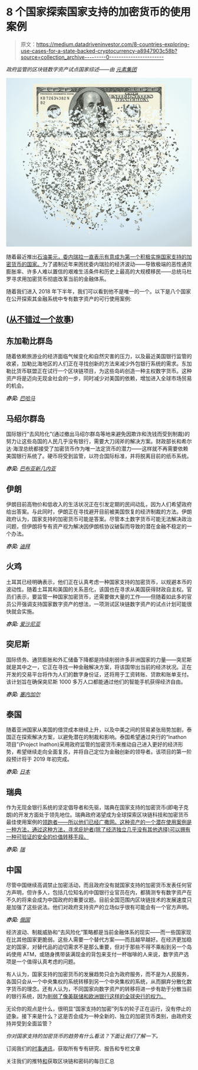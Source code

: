 # 8 个国家探索国家支持的加密货币的使用案例

> 原文：<https://medium.datadriveninvestor.com/8-countries-exploring-use-cases-for-a-state-backed-cryptocurrency-a8947903c58b?source=collection_archive---------0----------------------->

*政府监管的区块链数字资产试点国家综述——由* [*元素集团*](https://elementgroup.com/)

![](img/b4ddc09078df799e21f7e64a2107b674.png)

随着最近推出[石油美元，委内瑞拉一直表示有意成为第一个积极实施国家支持的加密货币的国家。](https://www.independent.co.uk/news/venezuela-bolivar-cryptocurrency-economy-crisis-collapse-petro-bitcoin-a8499266.html)为了遏制近年来困扰委内瑞拉的经济波动——导致极端的恶性通货膨胀率、许多人难以置信的艰难生活条件和历史上最高的大规模移民——总统马杜罗寻求用加密货币彻底改革当前的金融体系。

随着我们进入 2018 年下半年，我们可以看到他不是唯一的一个。以下是八个国家在公开探索其金融系统中专有数字资产的可行使用案例:

## ([从不错过一个故事](https://elementgroup.com/blog/))

## 东加勒比群岛

随着依赖旅游业的经济面临气候变化和自然灾害的压力，以及最近美国银行监管的收紧，加勒比海地区的人们正在寻找创新的方法来减少外包银行系统的需求。东加勒比货币联盟正在试行一个区块链项目，为这些岛屿创造一种主权数字货币。这种资产将是迈向无现金社会的一步，同时减少对美国的依赖，增加进入全球市场贸易的机会。

***亦见:*** [*巴哈马*](https://cointelegraph.com/news/bahamas-central-bank-to-launch-pilot-digital-currency)

## 马绍尔群岛

国际银行“去风险化”(通过撤出马绍尔群岛等地来避免因欺诈和洗钱而受到制裁)的努力让这些岛国的人民几乎没有银行，需要大刀阔斧的解决方案。财政部长和希尔达·海涅总统都接受了加密货币作为唯一法定货币的潜力——这样就不再需要依赖美国银行系统了。硬币将受到监管，以符合国际标准，并将脱离目前的纸币系统。

***亦见:*** [*巴布亚新几内亚*](https://asiapacificreport.nz/2018/08/10/torokina-a-cryptocurrency-with-a-dream-to-rescue-papua-new-guinea/)

## 伊朗

伊朗目前高物价和低收入的生活状况正在引发定期的民间动乱，因为人们希望政府给出答案。与此同时，伊朗正在寻找避开目前被美国恢复的经济制裁的方法。伊朗政府认为，国家支持的加密货币可能是答案。尽管本土数字货币可能无法解决政治问题，但伊朗将专有资产视为解决因伊朗核协议破裂而导致的潜在金融不稳定的一个办法。

***亦见:*** [*迪拜*](https://www.forbes.com/sites/suparnadutt/2017/12/18/dubai-sets-sights-on-becoming-the-worlds-first-blockchain-powered-government/#53cb7d5a454b)

## 火鸡

土耳其已经明确表示，他们正在认真考虑一种国家支持的加密货币，以规避本币的波动性。随着土耳其和美国的关系恶化，该国也在寻求从美国获得财政自主权。官员们表示，要监管一种国家加密货币，还需要做大量的工作——但随着如此多的官员公开强调支持国家数字资产的想法，一项测试区块链数字资产的试点计划可能很快就会实施。

***亦见:*** [*爱沙尼亚*](https://www.worldfinance.com/markets/estonia-pushes-ahead-in-race-to-issue-first-state-backed-cryptocurrency)

## 突尼斯

国际债务、通货膨胀和外汇储备下降都是持续削弱许多非洲国家的力量——突尼斯就是其中之一，它正在寻找一种金融解决方案，将该国带出当前的经济状况。正在开发的交易平台将作为人们的数字身份证，还将用于工资转账、贷款和账单支付。该计划旨在确保突尼斯 1000 多万人口都能通过他们的智能手机获得经济自由。

***亦见:*** [*塞内加尔*](https://bitcoinafrica.io/2017/06/06/senegal-launches-digital-currency-on-the-blockchain/)

## 泰国

随着亚洲国家从美国的借贷成本继续上升，以及中美之间的贸易紧张局势加剧，泰国正在探索解决方案，以避免潜在的制裁和影响。泰国希望通过央行的“Inathon 项目”(Project Inathon)采用政府监管的加密货币来推动自己进入更好的经济形势，希望继续走向全面复苏，并将自己定位为金融创新的领导者。该项目的第一阶段预计将于 2019 年初完成。

***亦见:*** [*日本*](https://www.newsbtc.com/2018/08/06/japan-may-eliminate-cash-following-swedens-lead-is-it-good-for-crypto/)

## 瑞典

作为无现金银行系统的坚定倡导者和先驱，瑞典在国家支持的加密货币(即电子克朗)的开发方面处于领先地位。瑞典政府渴望成为全球探索区块链科技和加密货币最佳使用案例的[领跑者——所以他们已经广撒网。这种资产的一个潜在使用案例是一种方法，通过这种方法，寻求庇护者(除了经济独立几乎没有其他选择)可以拥有一种可验证的安全的价值转移手段。](https://www.raconteur.net/finance/governments-building-cryptocurrencies)

***亦见:*** [*瑞*](https://news.bitcoin.com/switzerland-formally-considers-state-backed-cryptocurrency/)

## 中国

尽管中国继续高调禁止加密活动，而且政府没有就国家支持的加密货币发表任何官方声明，但许多人，包括几位知名的中国银行业官员在内，都猜测专有数字资产在不久的将来会成为中国政府的重要议题。目前全国范围内区块链技术的发展速度只是加强了这些说法。他们对政府支持资产的立场似乎很有可能会有一个官方声明。

***亦见:*** [*俄国*](https://futurism.com/vladimir-putin-develop-new-cryptocurrency-cryptorouble/)

经济波动、制裁威胁和“去风险化”策略都是当前金融体系的现实——而一些国家现在比其他国家更脆弱。这些人需要一个替代方案——而且越早越好。在经济更加稳定的国家，对替代品的迫切需求不是那么重要，但对于那些不得不乘船到另一个岛屿使用 ATM，或随身携带装满现金的背包来支付一杯咖啡的人来说，数字资产选项是一个值得认真考虑的问题。

有人认为，国家支持的加密货币的发展趋势只会为政府服务，而不是为人民服务，各国只会从一个中央集权的系统转移到另一个中央集权的系统，从而摒弃分散化数字货币的理念。还有人认为，不同国家向数字资产的转移将进一步有助于分散当前的银行系统，因为[削弱了像美联储和欧洲银行这样的全球央行的权力。](https://www.bloomberg.com/news/articles/2018-02-12/why-governments-might-join-the-cryptocurrency-craze-quicktake)

无论你的观点是什么，很明显“国家支持的加密”列车的轮子正在运行，没有停止的迹象。接下来是什么？这是否会成为一种全新的、独立的加密货币类别，由政府支持并受到全面监管？

*你对国家支持的加密货币的趋势有什么看法？下面让我们了解一下。*

订阅我们的[时事通讯](https://elementgroup.com/blog/)，获取所有专有研究、报告和专栏文章

关注我们的推特[和](https://twitter.com/TheElementGrp?lang=en)获取区块链和密码的每日汇总